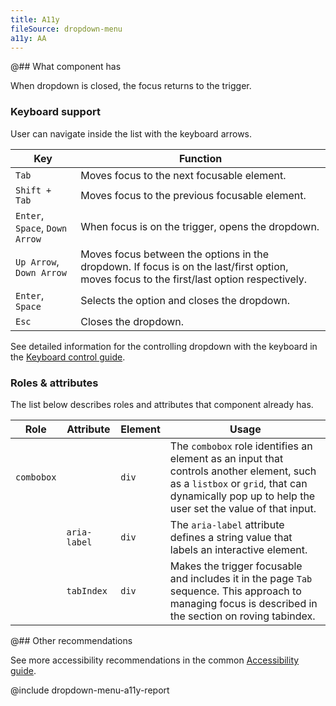 ```yaml
---
title: A11y
fileSource: dropdown-menu
a11y: AA
---
```


@## What component has

When dropdown is closed, the focus returns to the trigger.

### Keyboard support

User can navigate inside the list with the keyboard arrows.

| Key              | Function                                       |
| ---------------- | ---------------------------------------------- |
| `Tab`            | Moves focus to the next focusable element.     |
| `Shift + Tab`    | Moves focus to the previous focusable element. |
| `Enter`, `Space`, `Down Arrow` | When focus is on the trigger, opens the dropdown.                                                                                         |
| `Up Arrow`, `Down Arrow`            | Moves focus between the options in the dropdown. If focus is on the last/first option, moves focus to the first/last option respectively. |
| `Enter`, `Space`               | Selects the option and closes the dropdown.                                                                                               |
| `Esc`            | Closes the dropdown.                           |

See detailed information for the controlling dropdown with the keyboard in the [Keyboard control guide](/core-principles/a11y/a11y-keyboard/#keyboard_support_for_popper).

### Roles & attributes

The list below describes roles and attributes that component already has.

| Role | Attribute    | Element | Usage                                                                                                                                                   |
| ---- | ------------ | ------- | ------------------------------------------------------------------------------------------------------------------------------------------------------- |
| `combobox` |        | `div`   | The `combobox` role identifies an element as an input that controls another element, such as a `listbox` or `grid`, that can dynamically pop up to help the user set the value of that input. |
|      | `aria-label` | `div`   | The `aria-label` attribute defines a string value that labels an interactive element.                                                                   |
|      | `tabIndex`   | `div`   | Makes the trigger focusable and includes it in the page `Tab` sequence. This approach to managing focus is described in the section on roving tabindex. |

@## Other recommendations

See more accessibility recommendations in the common [Accessibility guide](/core-principles/a11y/).

@include dropdown-menu-a11y-report
